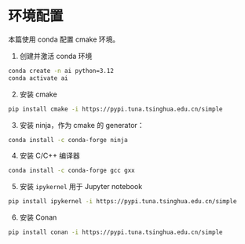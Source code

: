 # 环境配置

本篇使用 conda 配置 cmake 环境。

1. 创建并激活 conda 环境

```bash
conda create -n ai python=3.12
conda activate ai
```

2. 安装 cmake

```bash
pip install cmake -i https://pypi.tuna.tsinghua.edu.cn/simple
```

3. 安装 ninja，作为 cmake 的 generator：

```bash
conda install -c conda-forge ninja
```

4. 安装 C/C++ 编译器

```bash
conda install -c conda-forge gcc gxx
```

5. 安装 `ipykernel` 用于 Jupyter  notebook
```bash
pip install ipykernel -i https://pypi.tuna.tsinghua.edu.cn/simple
```

6. 安装 Conan
```bash
pip install conan -i https://pypi.tuna.tsinghua.edu.cn/simple
```
